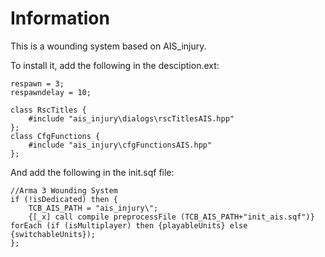 # Information

This is a wounding system based on AIS_injury.

To install it, add the following in the desciption.ext:
```
respawn = 3;
respawndelay = 10;

class RscTitles {
	#include "ais_injury\dialogs\rscTitlesAIS.hpp"
};
class CfgFunctions {
	#include "ais_injury\cfgFunctionsAIS.hpp"
};
```

And add the following in the init.sqf file:
```
//Arma 3 Wounding System
if (!isDedicated) then {
	TCB_AIS_PATH = "ais_injury\";
	{[_x] call compile preprocessFile (TCB_AIS_PATH+"init_ais.sqf")} forEach (if (isMultiplayer) then {playableUnits} else {switchableUnits});
};
```